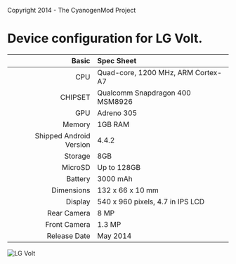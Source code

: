 Copyright 2014 - The CyanogenMod Project

Device configuration for LG Volt.
=====================================

Basic   | Spec Sheet
-------:|:-------------------------
CPU     | Quad-core, 1200 MHz, ARM Cortex-A7
CHIPSET | Qualcomm Snapdragon 400 MSM8926
GPU     | Adreno 305
Memory  | 1GB RAM
Shipped Android Version | 4.4.2
Storage | 8GB
MicroSD | Up to 128GB
Battery | 3000 mAh
Dimensions | 132 x 66 x 10 mm
Display | 540 x 960 pixels, 4.7 in IPS LCD
Rear Camera  | 8 MP
Front Camera | 1.3 MP
Release Date | May 2014


![LG Volt](http://upload.wikimedia.org/wikipedia/commons/7/7f/LG_G3.png "LG Volt")
